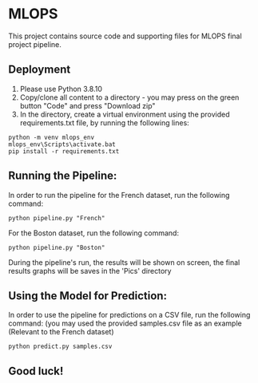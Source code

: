 # MLOPS
This project contains source code and supporting files for MLOPS final project pipeline.

## Deployment

1. Please use Python 3.8.10
2. Copy/clone all content to a directory - you may press on the green button "Code" and press "Download zip"
3. In the directory, create a virtual environment using the provided requirements.txt file, by running the following lines:

```
python -m venv mlops_env 
mlops_env\Scripts\activate.bat
pip install -r requirements.txt
```

## Running the Pipeline:

In order to run the pipeline for the French dataset, run the following command:
```
python pipeline.py "French"
```
For the Boston dataset, run the following command:
```
python pipeline.py "Boston"
```
During the pipeline's run, the results will be shown on screen, the final results graphs will be saves in the 'Pics' directory

## Using the Model for Prediction:
In order to use the pipeline for predictions on a CSV file, run the following command: (you may used the provided samples.csv file as an example (Relevant to the French dataset)
``` 
python predict.py samples.csv
```

## Good luck!
